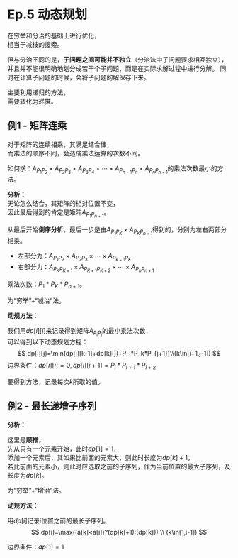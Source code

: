 # Ep.5 动态规划

在穷举和分治的基础上进行优化，  
相当于减枝的搜索。

但与分治不同的是，**子问题之间可能并不独立**（分治法中子问题要求相互独立），  
并且并不能很明确地划分成若干个子问题，而是在实际求解过程中进行分解。
同时在计算子问题的时候，会将子问题的解保存下来。

主要利用递归的方法，  
需要转化为递推。

## 例1 - 矩阵连乘

对于矩阵的连续相乘，其满足结合律，  
而乘法的顺序不同，会造成乘法运算的次数不同。

如何求：$A_{P_1P_2}\times A_{P_2P_3}\times A_{P_3P_4}\times\cdots\times A_{P_{n-1}P_n}\times A_{P_nP_{n+1}}$的乘法次数最小的方法。

**分析：**  
无论怎么结合，其矩阵的相对位置不变，  
因此最后得到的肯定是矩阵$A_{P_1P_{n+1}}$。

从最后开始**倒序分析**，最后一步是由$A_{P_1 P_K}\times A_{P_K P_{n+1}}$得到的，分别为左右两部分相乘。  

* 左部分为：$A_{P_1P_2}\times A_{P_2P_3}\times\cdots\times A_{P_{k-1}P_K}$
* 右部分为：$A_{P_KP_{K+1}}\times A_{P_{K+1}P_{K+2}}\times\cdots\times A_{P_nP_{n+1}}$

乘法次数：$P_1*P_K*P_{n+1}$。

为“穷举”+“减治”法。

**动规方法：**

我们用$dp[i][j]$来记录得到矩阵$A_{P_iP_j}$的最小乘法次数，  
可以得到以下动态规划方程：
$$
dp[i][j]=\min(dp[i][k-1]+dp[k][j]+P_i*P_k*P_{j+1})\\(k\in[i+1,j-1])
$$
边界条件：$dp[i][i]=0, dp[i][i+1]=P_i*P_{i+1}*P_{i+2}$

要得到方法，记录每次$k$所取的值。

## 例2 - 最长递增子序列

**分析：**

这里是**顺推**，  
先从只有一个元素开始，此时$dp[1]=1$，  
添加一个元素后，其如果比前面的元素大，则此时长度为$dp[k]+1$，  
若比前面的元素小，则此时应选取之前的子序列，作为当前位置的最大子序列，及长度为$dp[k]$。

为“穷举”+“增治”法。

**动规方法：**

用$dp[i]$记录$i$位置之前的最长子序列。
$$
dp[i]=\max((a[k]<a[i])?(dp[k]+1):(dp[k])) \\
(k\in[1,i-1])
$$

边界条件：$dp[1]=1$
